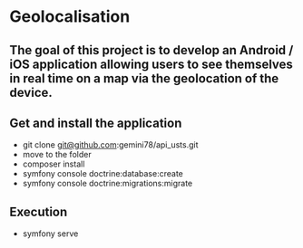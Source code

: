 # Geolocalisation
## The goal of this project is to develop an Android / iOS application allowing users to see themselves in real time on a map via the geolocation of the device.

## Get and install the application

- git clone git@github.com:gemini78/api_usts.git
- move to the folder
- composer install
- symfony console doctrine:database:create
- symfony console doctrine:migrations:migrate

## Execution 

 - symfony serve